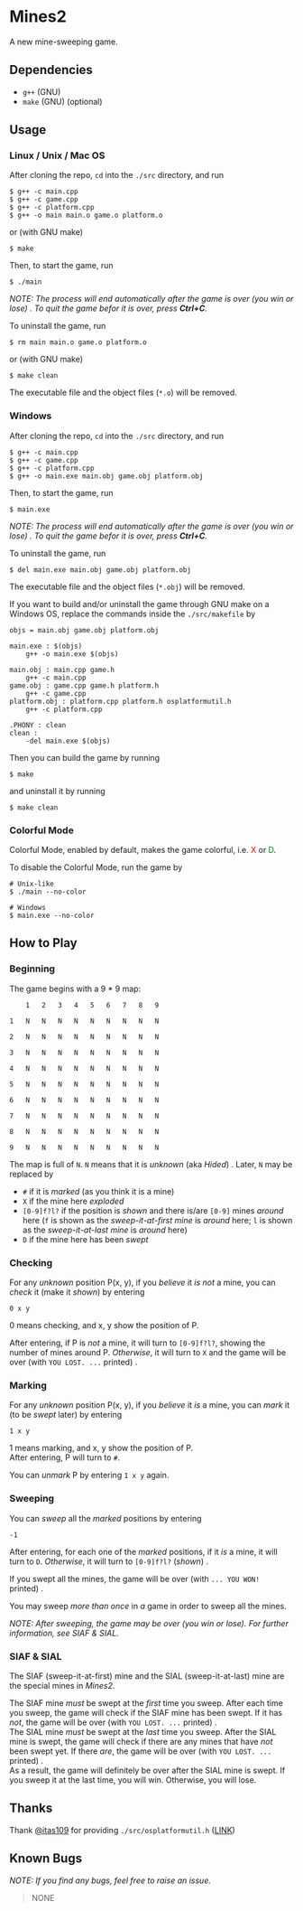 # Mines2

A new mine-sweeping game.

## Dependencies

- `g++` (GNU)
- `make` (GNU) (optional)

## Usage

### Linux / Unix / Mac OS

After cloning the repo, `cd` into the `./src` directory, and run

```shell
$ g++ -c main.cpp
$ g++ -c game.cpp
$ g++ -c platform.cpp
$ g++ -o main main.o game.o platform.o
```

or (with GNU make)

```shell
$ make
```

Then, to start the game, run

```shell
$ ./main
```

*NOTE: The process will end automatically after the game is over (you win or lose) . To quit the game befor it is over, press **Ctrl+C**.*

To uninstall the game, run

```shell
$ rm main main.o game.o platform.o
```

or (with GNU make)

```shell
$ make clean
```

The executable file and the object files (`*.o`) will be removed.

### Windows

After cloning the repo, `cd` into the `./src` directory, and run

```shell
$ g++ -c main.cpp
$ g++ -c game.cpp
$ g++ -c platform.cpp
$ g++ -o main.exe main.obj game.obj platform.obj
```

Then, to start the game, run

```shell
$ main.exe
```

*NOTE: The process will end automatically after the game is over (you win or lose) . To quit the game befor it is over, press **Ctrl+C**.*

To uninstall the game, run

```shell
$ del main.exe main.obj game.obj platform.obj
```

The executable file and the object files (`*.obj`) will be removed.

If you want to build and/or uninstall the game through GNU make on a Windows OS, replace the commands inside the `./src/makefile` by

```make
objs = main.obj game.obj platform.obj

main.exe : $(objs)
	g++ -o main.exe $(objs)

main.obj : main.cpp game.h
	g++ -c main.cpp
game.obj : game.cpp game.h platform.h
	g++ -c game.cpp
platform.obj : platform.cpp platform.h osplatformutil.h
	g++ -c platform.cpp

.PHONY : clean
clean : 
	-del main.exe $(objs)
```

Then you can build the game by running

```shell
$ make
```

and uninstall it by running

```shell
$ make clean
```

### Colorful Mode

Colorful Mode, enabled by default, makes the game colorful, i.e. <span style="color:red;">X</span> or <span style="color:green;">D</span>.

To disable the Colorful Mode, run the game by

```shell
# Unix-like
$ ./main --no-color

# Windows
$ main.exe --no-color
```

## How to Play

### Beginning

The game begins with a 9 * 9 map:

```
 	1	2	3	4	5	6	7	8	9	

1	N	N	N	N	N	N	N	N	N	

2	N	N	N	N	N	N	N	N	N	

3	N	N	N	N	N	N	N	N	N	

4	N	N	N	N	N	N	N	N	N	

5	N	N	N	N	N	N	N	N	N	

6	N	N	N	N	N	N	N	N	N	

7	N	N	N	N	N	N	N	N	N	

8	N	N	N	N	N	N	N	N	N	

9	N	N	N	N	N	N	N	N	N
```

The map is full of `N`. `N` means that it is *unknown* (aka *Hided*) . Later, `N` may be replaced by

- `#` if it is *marked* (as you think it is a mine)
- `X` if the mine here *exploded*
- `[0-9]f?l?` if the position is *shown* and there is/are `[0-9]` mines *around* here (`f` is shown as the *sweep-it-at-first mine* is *around* here; `l` is shown as the *sweep-it-at-last mine* is *around* here)
- `D` if the mine here has been *swept*

### Checking

For any *unknown* position P(x, y), if you *believe* it *is not* a mine, you can *check* it (make it *shown*) by entering

```
0 x y
```

0 means checking, and x, y show the position of P.

After entering, if P is *not* a mine, it will turn to `[0-9]f?l?`, showing the number of mines around P. *Otherwise*, it will turn to `X` and the game will be over (with `YOU LOST. ...` printed) .

### Marking

For any *unknown* position P(x, y), if you *believe* it *is* a mine, you can *mark* it (to be *swept* later) by entering

```
1 x y
```

1 means marking, and x, y show the position of P.  
After entering, P will turn to `#`.

You can *unmark* P by entering `1 x y` again.

### Sweeping

You can *sweep* all the *marked* positions by entering

```
-1
```

After entering, for each one of the *marked* positions, if it *is* a mine, it will turn to `D`. *Otherwise*, it will turn to `[0-9]f?l?` (*shown*) .

If you swept all the mines, the game will be over (with `... YOU WON! ` printed) .

You may sweep *more than once* in *a* game in order to sweep all the mines.

*NOTE: After sweeping, the game may be over (you win or lose). For further information, see SIAF & SIAL.*

### SIAF & SIAL

The SIAF (sweep-it-at-first) mine and the SIAL (sweep-it-at-last) mine are the special mines in *Mines2*.

The SIAF mine *must* be swept at the *first* time you sweep. After each time you sweep, the game will check if the SIAF mine has been swept. If it has *not*, the game will be over (with `YOU LOST. ...` printed) .  
The SIAL mine *must* be swept at the *last* time you sweep. After the SIAL mine is swept, the game will check if there are any mines that have *not* been swept yet. If there *are*, the game will be over (with `YOU LOST. ...` printed) .  
As a result, the game will definitely be over after the SIAL mine is swept. If you sweep it at the last time, you will win. Otherwise, you will lose.

## Thanks

Thank [@itas109](https://github.com/itas109) for providing `./src/osplatformutil.h` ([LINK](https://github.com/itas109/OSPlatformUtil))

## Known Bugs

*NOTE: If you find any bugs, feel free to raise an issue.*

> NONE
